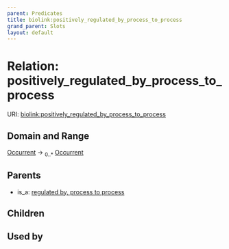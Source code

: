 ```yaml
---
parent: Predicates
title: biolink:positively_regulated_by_process_to_process
grand_parent: Slots
layout: default
---
```


# Relation: positively_regulated_by_process_to_process




URI: [biolink:positively_regulated_by_process_to_process](https://w3id.org/biolink/vocab/positively_regulated_by_process_to_process)

## Domain and Range

[Occurrent](Occurrent.md) ->  <sub>0..*</sub> [Occurrent](Occurrent.md)

## Parents

 *  is_a: [regulated by, process to process](regulated_by_process_to_process.md)

## Children


## Used by

